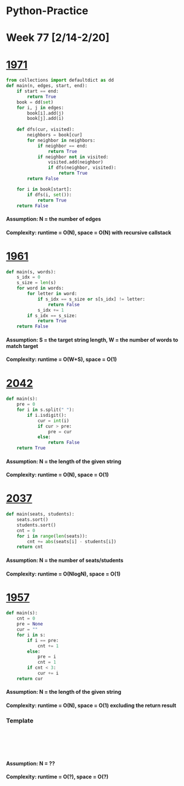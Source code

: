 # Python-Practice

# Week 77 [2/14-2/20]

# [1971](https://leetcode.com/problems/find-if-path-exists-in-graph/)
```python
from collections import defaultdict as dd
def main(n, edges, start, end):
    if start == end:
        return True
    book = dd(set)
    for i, j in edges:
        book[i].add(j)
        book[j].add(i)
    
    def dfs(cur, visited):
        neighbors = book[cur]
        for neighbor in neighbors:
            if neighbor == end:
                return True
            if neighbor not in visited:
                visited.add(neighbor)
                if dfs(neighbor, visited):
                    return True
        return False

    for i in book[start]:
        if dfs(i, set()):
            return True
    return False            
```
#### Assumption: N = the number of edges
#### Complexity: runtime = O(N), space = O(N) with recursive callstack

# [1961](https://leetcode.com/problems/check-if-string-is-a-prefix-of-array/)
```python
def main(s, words):
    s_idx = 0
    s_size = len(s)
    for word in words:
        for letter in word:
            if s_idx == s_size or s[s_idx] != letter:
                return False
            s_idx += 1
        if s_idx == s_size:
            return True
    return False
```
#### Assumption: S = the target string length, W = the number of words to match target
#### Complexity: runtime = O(W+S), space = O(1)

# [2042](https://leetcode.com/problems/check-if-numbers-are-ascending-in-a-sentence/)
```python
def main(s):
    pre = 0
    for i in s.split(" "):
        if i.isdigit():
            cur = int(i)
            if cur > pre:
                pre = cur
            else:
                return False
    return True
```
#### Assumption: N = the length of the given string
#### Complexity: runtime = O(N), space = O(1)

# [2037](https://leetcode.com/problems/minimum-number-of-moves-to-seat-everyone/)
```python
def main(seats, students):
    seats.sort()
    students.sort()
    cnt = 0
    for i in range(len(seats)):
        cnt += abs(seats[i] - students[i])
    return cnt
```
#### Assumption: N = the number of seats/students
#### Complexity: runtime = O(NlogN), space = O(1)

# [1957](https://leetcode.com/problems/delete-characters-to-make-fancy-string/)
```python
def main(s):
    cnt = 0
    pre = None
    cur = ""
    for i in s:
        if i == pre:
            cnt += 1
        else:
            pre = i
            cnt = 1
        if cnt < 3:
            cur += i
    return cur
```
#### Assumption: N = the length of the given string
#### Complexity: runtime = O(N), space = O(1) excluding the return result

### Template
# []()
```sql
```

# []()
```python
```
#### Assumption: N = ??
#### Complexity: runtime = O(?), space = O(?)
